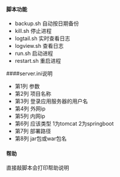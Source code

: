 #### 脚本功能
* backup.sh 自动按日期备份
* kill.sh 停止进程
* logtail.sh 实时查看日志
* logview.sh 查看日志
* run.sh 启动进程
* restart.sh 重启进程

####server.ini说明
 * 第1列 参数
 * 第2列 项目名称
 * 第3列 登录应用服务器的用户名
 * 第4列 外网ip
 * 第5列 内网ip
 * 第6列 应该类型 1为tomcat 2为springboot
 * 第7列 部署路径
 * 第8列 jar包或war包名 
#### 帮助
 直接敲脚本会打印帮助说明